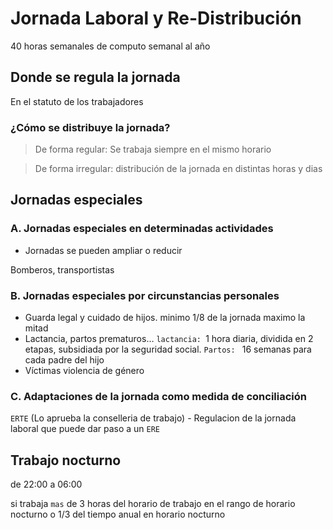 # Jornada Laboral y Re-Distribución

40 horas semanales de computo semanal al año

## Donde se regula la jornada

En el statuto de los trabajadores

### ¿Cómo se distribuye la jornada?
> De forma regular: Se trabaja siempre en el mismo horario

> De forma irregular: distribución de la jornada en distintas horas y dias

## Jornadas especiales
 ### A. Jornadas especiales en determinadas actividades
 - Jornadas se pueden ampliar o reducir

 Bomberos, transportistas

 ### B. Jornadas especiales por circunstancias personales
 - Guarda legal y cuidado de hijos. minimo 1/8 de la jornada maximo la mitad
 - Lactancia, partos prematuros… `lactancia: `1 hora diaria, dividida en 2 etapas, subsidiada por la seguridad social. `Partos: ` 16 semanas para cada padre del hijo
 - Víctimas violencia de género
 ### C. Adaptaciones de la jornada como medida de conciliación

`ERTE` (Lo aprueba la conselleria de trabajo) - Regulacion de la jornada laboral que puede dar paso a un `ERE`

## Trabajo nocturno

de 22:00 a 06:00

si trabaja `mas` de 3 horas del horario de trabajo en el rango de horario nocturno o 1/3 del tiempo anual en horario nocturno 